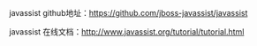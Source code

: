 javassist github地址：https://github.com/jboss-javassist/javassist

javassist 在线文档：http://www.javassist.org/tutorial/tutorial.html

